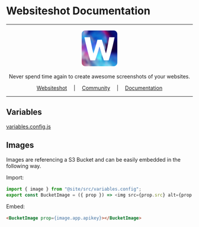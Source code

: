 # Websiteshot Documentation

<hr />

<div align="center">
    <a href="https://websiteshot.app/">
        <img src="./static/img/logo-mini.png">
    </a>
</div>

<div align="center">
<p>Never spend time again to create awesome screenshots of your websites.</p>
</div>

<div align="center">
<a style="margin: 1em;" href="https://websiteshot.app">Websiteshot</a> | <a style="margin: 1em;" href="https://github.com/websiteshot/community/discussions">Community</a> | <a style="margin: 1em;" href="https://docs.websiteshot.app">Documentation</a>
</div>

<hr />

## Variables

[variables.config.js](./src/variables.config.js)

## Images

Images are referencing a S3 Bucket and can be easily embedded in the following way.

Import:

```js
import { image } from "@site/src/variables.config";
export const BucketImage = ({ prop }) => <img src={prop.src} alt={prop.alt} />;
```

Embed:

```md
<BucketImage prop={image.app.apikey}></BucketImage>
```
